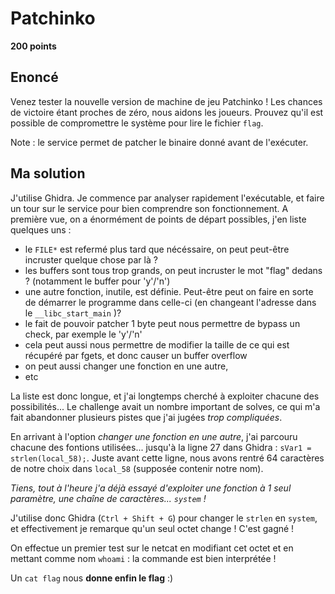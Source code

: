# Patchinko

**200 points**

## Enoncé

Venez tester la nouvelle version de machine de jeu Patchinko ! Les chances de victoire étant proches de zéro, nous aidons les joueurs. Prouvez qu'il est possible de compromettre le système pour lire le fichier `flag`.

Note : le service permet de patcher le binaire donné avant de l'exécuter.

## Ma solution

J'utilise Ghidra. Je commence par analyser rapidement l'exécutable, et faire un tour sur le service pour bien comprendre son fonctionnement. A première vue, on a énormément de points de départ possibles, j'en liste quelques uns :
- le `FILE*` est refermé plus tard que nécéssaire, on peut peut-être incruster quelque chose par là ?
- les buffers sont tous trop grands, on peut incruster le mot "flag" dedans ? (notamment le buffer pour 'y'/'n')
- une autre fonction, inutile, est définie. Peut-être peut on faire en sorte de démarrer le programme dans celle-ci (en changeant l'adresse dans le `__libc_start_main` )?
- le fait de pouvoir patcher 1 byte peut nous permettre de bypass un check, par exemple le 'y'/'n'
- cela peut aussi nous permettre de modifier la taille de ce qui est récupéré par fgets, et donc causer un buffer overflow
- on peut aussi changer une fonction en une autre,
- etc

La liste est donc longue, et j'ai longtemps cherché à exploiter chacune des possibilités... Le challenge avait un nombre important de solves, ce qui m'a fait abandonner plusieurs pistes que j'ai jugées *trop compliquées*.

En arrivant à l'option *changer une fonction en une autre*, j'ai parcouru chacune des fontions utilisées... jusqu'à la ligne 27 dans Ghidra : `sVar1 = strlen(local_58);`.
Juste avant cette ligne, nous avons rentré 64 caractères de notre choix dans `local_58` (supposée contenir notre nom).

*Tiens, tout à l'heure j'a déjà essayé d'exploiter une fonction à 1 seul paramètre, une chaîne de caractères... `system` !*

J'utilise donc Ghidra (`Ctrl + Shift + G`) pour changer le `strlen` en `system`, et effectivement je remarque qu'un seul octet change ! C'est gagné !

On effectue un premier test sur le netcat en modifiant cet octet et en mettant comme nom `whoami` : la commande est bien interprétée !

Un `cat flag` nous **donne enfin le flag** :)
